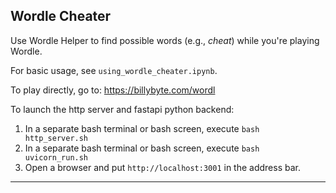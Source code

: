 ## Wordle Cheater 
Use Wordle Helper to find possible words (e.g., *cheat*) while you're playing Wordle. 

For basic usage, see ```using_wordle_cheater.ipynb```.

To play directly, go to: https://billybyte.com/wordl

To launch the http server and fastapi python backend:
  1. In a separate bash terminal or bash screen, execute `bash http_server.sh`
  2. In a separate bash terminal or bash screen, execute `bash uvicorn_run.sh`
  3. Open a browser and put `http://localhost:3001` in the address bar.
___


